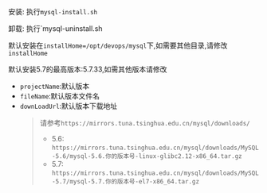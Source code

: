 
安装: 执行`mysql-install.sh`

卸载: 执行`mysql-uninstall.sh

默认安装在`installHome=/opt/devops/mysql`下,如需要其他目录,请修改`installHome`

默认安装5.7的最高版本:5.7.33,如需其他版本请修改
- `projectName`:默认版本
- `fileName`:默认版本文件名
 - `downLoadUrl`:默认版本下载地址 
   > 请参考`https://mirrors.tuna.tsinghua.edu.cn/mysql/downloads/`
   >    - 5.6: `https://mirrors.tuna.tsinghua.edu.cn/mysql/downloads/MySQL-5.6/mysql-5.6.你的版本号-linux-glibc2.12-x86_64.tar.gz`
   >    - 5.7: `https://mirrors.tuna.tsinghua.edu.cn/mysql/downloads/MySQL-5.7/mysql-5.7.你的版本号-el7-x86_64.tar.gz`
